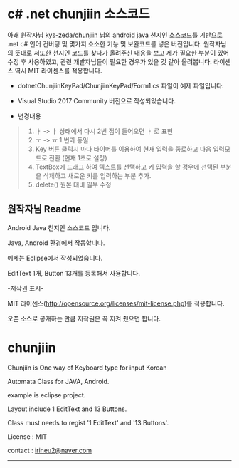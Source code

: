 # c# .net chunjiin 소스코드

아래 원작자님 [kys-zeda/chunjiin](https://github.com/kys-zeda/chunjiin) 님의 android java 천지인 소스코드를 기반으로
.net c# 언어 컨버팅 및 몇가지 소소한 기능 및 보완코드를 넣은 버전입니다.
원작자님의 뜻대로 저또한 천지인 코드를 찾다가 올려주신 내용을 보고 제가 필요한 부분이 있어 수정 후 사용하였고, 
관련 개발자님들이 필요한 경우가 있을 것 같아 올려봅니다.
라이센스 역시 MIT 라이센스를 적용합니다.

 * dotnetChunjiinKeyPad/ChunjiinKeyPad/Form1.cs 파일이 예제 파일입니다.
 * Visual Studio 2017 Community 버전으로 작성되었습니다.
 
 
 * 변경내용
 > 1. ㅏ -> ㅑ  상태에서 다시 2번 점이 들어오면 ㅏ 로 표현
 > 2. ㅜ -> ㅠ 1.번과 동일  
 > 3. Key 버튼 클릭시 마다 타이머를 이용하여 현재 입력을 종료하고 다음 입력모드로 전환 (현재 1초로 설정)
 > 4. TextBox에 드래그 하여 텍스트를 선택하고 키 입력을 할 경우에 선택된 부분을 삭제하고 새로운 키를 입력하는 부분 추가.
 > 5. delete() 원본 대비 일부 수정


원작자님 Readme
----------------------------------------------------------


Android Java 천지인 소스코드 입니다.

Java, Android 환경에서 작동합니다.

예제는 Eclipse에서 작성되었습니다.

EditText 1개, Button 13개를 등록해서 사용합니다.

-저작권 표시-

MIT 라이센스(http://opensource.org/licenses/mit-license.php)를 적용합니다. 

오픈 소스로 공개하는 만큼 저작권은 꼭 지켜 줬으면 합니다.


# chunjiin

Chunjiin is One way of Keyboard type for input Korean

Automata Class for JAVA, Android.



example is eclipse project.

Layout include 1 EditText and 13 Buttons.

Class must needs to regist '1 EditText' and '13 Buttons'.

License : MIT

contact : irineu2@naver.com


---------------------------




